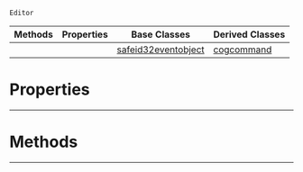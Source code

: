  `Editor`

|Methods|Properties|Base Classes|Derived Classes|
|---|---|---|---|
| | |[safeid32eventobject](safeid32eventobject.md)|[cogcommand](cogcommand.md)|


 #  Properties


---  
 #  Methods


---  
 

 